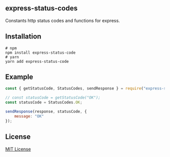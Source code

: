 ## express-status-codes
Constants http status codes and functions for express.

## Installation
```console
# npm
npm install express-status-code
# yarn
yarn add express-status-code
```

## Example
```js
const { getStatusCode, StatusCodes, sendResponse } = require("express-status-code");

// const statusCode = getStatusCode("OK");
const statusCode = StatusCodes.OK;

sendResponse(response, statusCode, {
	message: "OK"
});
```

## License
[MIT License](LICENSE)